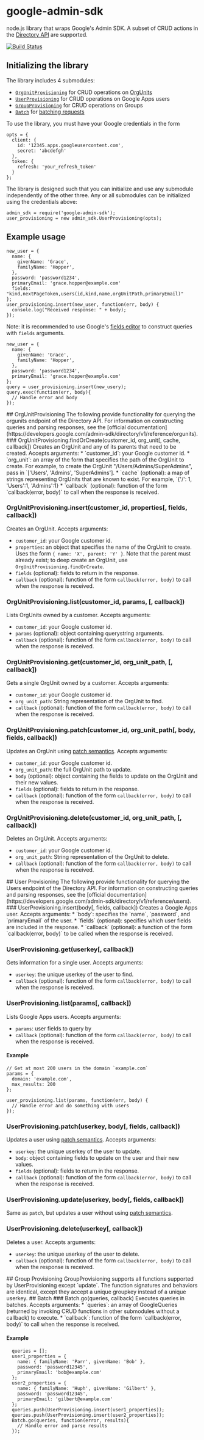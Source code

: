 # google-admin-sdk
node.js library that wraps Google's Admin SDK. A subset of CRUD actions in the [Directory API](https://developers.google.com/admin-sdk/directory/v1/reference/) are supported.

[![Build Status](https://drone.ops.clever.com/github.com/Clever/node-google-admin-sdk/status.svg?branch=master)](https://drone.ops.clever.com/github.com/Clever/node-google-admin-sdk)

## Initializing the library
The library includes 4 submodules:
* [`OrgUnitProvisioning`](#OrgUnitProvisioning) for CRUD operations on [OrgUnits](https://support.google.com/a/answer/4352075?hl=en)
* [`UserProvisioning`](#UserProvisioning) for CRUD operations on Google Apps users
* [`GroupProvisioning`](#GroupProvisioning) for CRUD operations on Groups
* [`Batch`](#Batch) for [batching requests](https://developers.google.com/+/domains/batch)

To use the library, you must have your Google credentials in the form
```
opts = {
  client: {
    id: '12345.apps.googleusercontent.com',
    secret: 'abcdefgh'
  },
  token: {
    refresh: 'your_refresh_token'
  }
};

```

The library is designed such that you can initialize and use any submodule independently of the other three. Any or all submodules can be initialized using the credentials above:
```
admin_sdk = require('google-admin-sdk');
user_provisioning = new admin_sdk.UserProvisioning(opts);
```

## Example usage
```
new_user = {
  name: {
    givenName: 'Grace',
    familyName: 'Hopper',
  },
  password: 'password1234',
  primaryEmail: 'grace.hopper@example.com'
  fields: "kind,nextPageToken,users(id,kind,name,orgUnitPath,primaryEmail)"
};
user_provisioning.insert(new_user, function(err, body) {
  console.log("Received response: " + body);
});
```
Note: it is recommended to use Google's [fields editor](https://developers.google.com/admin-sdk/directory/v1/reference/users/insert) to construct queries with `fields` arguments.

```
new_user = {
  name: {
    givenName: 'Grace',
    familyName: 'Hopper',
  },
  password: 'password1234',
  primaryEmail: 'grace.hopper@example.com'
};
query = user_provisioning.insert(new_usery);
query.exec(function(err, body){
  // Handle error and body
});
```
<a name="OrgUnitProvisioning" />
## OrgUnitProvisioning
The following provide functionality for querying the orgunits endpoint of the Directory API. For information on constructing queries and parsing responses, see the [official documentation](https://developers.google.com/admin-sdk/directory/v1/reference/orgunits).
### OrgUnitProvisioning.findOrCreate(customer_id, org_unit[, cache, callback])
Creates an OrgUnit and any of its parents that need to be created. Accepts arguments:
* `customer_id`: your Google customer id.
* `org_unit`: an array of the form that specifies the path of the OrgUnit to create. For example, to create the OrgUnit "/Users/Admins/SuperAdmins", pass in `['Users', 'Admins', 'SuperAdmins'].
* `cache` (optional): a map of strings representing OrgUnits that are known to exist. For example, `{'/': 1, 'Users':1, 'Admins':1}
* `callback` (optional): function of the form `callback(error, body)` to call when the response is received.

### OrgUnitProvisioning.insert(customer_id, properties[, fields, callback])
Creates an OrgUnit. Accepts arguments:
* `customer_id`: your Google customer id.
* `properties`: an object that specifies the name of the OrgUnit to create. Uses the form `{ name: 'X', parent: 'Y' }`. Note that the parent must already exist; to deep create an OrgUnit, use `OrgUnitProvisioning.findOrCreate`.
* `fields` (optional): fields to return in the response.
* `callback` (optional): function of the form `callback(error, body)` to call when the response is received.

### OrgUnitProvisioning.list(customer_id, params, [, callback])
Lists OrgUnits owned by a customer. Accepts arguments:
* `customer_id`: your Google customer id.
* `params` (optional): object containing querystring arguments.
* `callback` (optional): function of the form `callback(error, body)` to call when the response is received.

### OrgUnitProvisioning.get(customer_id, org_unit_path, [, callback])
Gets a single OrgUnit owned by a customer. Accepts arguments:
* `customer_id`: your Google customer id.
* `org_unit_path`: String representation of the OrgUnit to find.
* `callback` (optional): function of the form `callback(error, body)` to call when the response is received.

### OrgUnitProvisioning.patch(customer_id, org_unit_path[, body, fields, callback])
Updates an OrgUnit using [patch semantics](https://developers.google.com/admin-sdk/directory/v1/guides/performance#patch). Accepts arguments:
* `customer_id`: your Google customer id.
* `org_unit_path`: the full OrgUnit path to update.
* `body` (optional): object containing the fields to update on the OrgUnit and their new values.
* `fields` (optional): fields to return in the response.
* `callback` (optional): function of the form `callback(error, body)` to call when the response is received.

### OrgUnitProvisioning.delete(customer_id, org_unit_path, [, callback])
Deletes an OrgUnit. Accepts arguments:
* `customer_id`: your Google customer id.
* `org_unit_path`: String representation of the OrgUnit to delete.
* `callback` (optional): function of the form `callback(error, body)` to call when the response is received.


<a name="UserProvisioning" />
## User Provisioning
The following provide functionality for querying the Users endpoint of the Directory API. For information on constructing queries and parsing responses, see the [official documentation](https://developers.google.com/admin-sdk/directory/v1/reference/users).
### UserProvisioning.insert(body[, fields, callback])
Creates a Google Apps user. Accepts arguments:
* `body`: specifies the `name`, `password`, and `primaryEmail` of the user.
* `fields` (optional): specifies which user fields are included in the response.
* `callback` (optional): a function of the form `callback(error, body)` to be called when the response is received.

### UserProvisioning.get(userkey[, callback])
Gets information for a single user. Accepts arguments:
* `userkey`: the unique userkey of the user to find.
* `callback` (optional): function of the form `callback(error, body)` to call when the response is received.

### UserProvisioning.list(params[, callback])
Lists Google Apps users. Accepts arguments:
* `params`: user fields to query by
* `callback` (optional): function of the form `callback(error, body)` to call when the response is received.

#### Example
```
// Get at most 200 users in the domain `example.com`
params = {
  domain: 'example.com',
  max_results: 200
};

user_provisioning.list(params, function(err, body) {
  // Handle error and do something with users
});
```

### UserProvisioning.patch(userkey, body[, fields, callback])
Updates a user using [patch semantics](https://developers.google.com/admin-sdk/directory/v1/guides/performance#patch). Accepts arguments:
* `userkey`: the unique userkey of the user to update.
* `body`: object containing fields to update on the user and their new values.
* `fields` (optional): fields to return in the response.
* `callback` (optional): function of the form `callback(error, body)` to call when the response is received.

### UserProvisioning.update(userkey, body[, fields, callback])
Same as `patch`, but updates a user without using [patch semantics](https://developers.google.com/admin-sdk/directory/v1/guides/performance#patch).

### UserProvisioning.delete(userkey[, callback])
Deletes a user. Accepts arguments:
* `userkey`: the unique userkey of the user to delete.
* `callback` (optional): function of the form `callback(error, body)` to call when the response is received.

<a name="GroupProvisioning" />
## Group Provisioning
GroupProvisioning supports all functions supported by UserProvisioning except `update`. The function signatures and behaviors are identical, except they accept a unique groupkey instead of a unique userkey.

<a name="Batch" />
## Batch
### Batch.go(queries, callback)
Executes queries in batches. Accepts arguments:
* `queries`: an array of GoogleQueries (returned by invoking CRUD functions in other submodules without a callback) to execute.
* `callback`: function of the form `callback(error, body)` to call when the response is received.

#### Example
```
  queries = [];
  user1_properties = {
    name: { familyName: 'Parr', givenName: 'Bob' },
    password: 'password12345',
    primaryEmail: 'bob@example.com'
  };
  user2_properties = {
    name: { familyName: 'Huph', givenName: 'Gilbert' },
    password: 'password12345',
    primaryEmail: 'gilbert@example.com'
  };
  queries.push(UserProvisioning.insert(user1_properties));
  queries.push(UserProvisioning.insert(user2_properties));
  Batch.go(queries, function(error, results){
    // Handle error and parse results
  });
```
